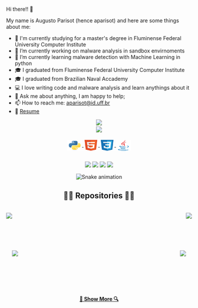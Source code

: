 Hi there!! 👋

My name is Augusto Parisot (hence aparisot) and here are some things about me:

- 🔬 I'm currently studying for a master's degree in Fluminense Federal University Computer Institute
- 🔭 I’m currently working on malware analysis in sandbox envirnoments
- 🌱 I’m currently learning malware detection with Machine Learning in python
- 🎓 I graduated from Fluminense Federal University Computer Institute
- 🎓 I graduated from Brazilian Naval Accademy
- 💻 I love  writing code and malware analysis and learn anythings about it 
- 💬 Ask me about anything, I am happy to help;
- 📫 How to reach me: aparisot@id.uff.br
- 📝 <a href="http://lattes.cnpq.br/3689498761565289" target="_blank">Resume</a><br>
  
  
<div align="center">
  <a href="https://github.com/aparisot84">
  <img height="180em" src="https://github-readme-stats.vercel.app/api?username=aparisot84&show_icons=true&theme=nightowl&include_all_commits=true&count_private=true"/>
  <br>
  <img height="180em" src="https://github-readme-stats.vercel.app/api/top-langs/?username=aparisot84&layout=compact&langs_count=7&theme=nightowl"/>
</div>

</div >
<div style="display: inline_block" align="center"><br>
  <img align="center" alt="Python" height="30" width="40" src="https://raw.githubusercontent.com/devicons/devicon/master/icons/python/python-original.svg">
  <img align="center" alt="HTML" height="30" width="40" src="https://raw.githubusercontent.com/devicons/devicon/master/icons/html5/html5-original.svg">
  <img align="center" alt="CSS" height="30" width="40" src="https://raw.githubusercontent.com/devicons/devicon/master/icons/css3/css3-original.svg"> 
  <img align="center" alt="CSS" height="30" width="40" src="https://raw.githubusercontent.com/devicons/devicon/master/icons/java/java-original.svg">
</div>

##

<div align="center">
  <a href="https://instagram.com/augustoparisot" target="_blank"><img src="https://img.shields.io/badge/-Instagram-%23E4405F?style=for-the-badge&logo=instagram&logoColor=white" target="_blank"></a> 
  <a href = "mailto:aparisot@id.uff.br"><img src="https://img.shields.io/badge/-Gmail-%23333?style=for-the-badge&logo=gmail&logoColor=white" target="_blank"></a>
  <a href="https://www.linkedin.com/in/aparisot" target="_blank"><img src="https://img.shields.io/badge/-LinkedIn-%230077B5?style=for-the-badge&logo=linkedin&logoColor=white" target="_blank"></a>
  <a href="https://www.facebook.com/augusto.parisot" target="_blank"><img src="https://img.shields.io/badge/Facebook-1877F2?style=for-the-badge&logo=facebook&logoColor=white" target="_blank"></a>   
 
  ![Snake animation](https://github.com/aparisot84/aparisot84/blob/output/github-contribution-grid-snake.svg)
 
</div>


<h2 align="center">👨‍💻 Repositories 👨‍💻</h2>
<br>
<div width="100%" align="center">
  <a align="left" href="https://github.com/aparisot84/Sandbox-Ransomware-Analysis-Dataset" title="Montagem de Dataset para Detecção de Ataques de Ransomware: Desafios e Soluções">
    <img align="left" height="130" src="https://github-readme-stats.vercel.app/api/pin/?username=aparisot84&repo=Sandbox-Ransomware-Analysis-Dataset&theme=nightowl&border_color=61dafb&border_radius=10"></a>
  <a align="right" href="https://github.com/aparisot84/Letras-e-Numeros" title="Letras e Números">
    <img align="right" height="130" src="https://github-readme-stats.vercel.app/api/pin/?username=aparisot84&repo=Letras-e-Numeros&theme=nightowl&border_color=61dafb&border_radius=10"></a>
</div>
<br/><br/><br/><br/><br/><br/>
<div width="100%" align="center">
  <a align="left" href="https://github.com/aparisot84/Hangman" title="Hangman">
    <img align="left" height="130" src="https://github-readme-stats.vercel.app/api/pin/?username=aparisot84&repo=Hangman&theme=nightowl&border_color=61dafb&border_radius=10"></a>
  <a align="right" href="https://github.com/aparisot84/guia-de-sobrevivencia-mestrado-e-doutorado-ic-uff-br" title="Guia de sobrevivência Pós Graduação IC UFF">
    <img align="right" height="130" src="https://github-readme-stats.vercel.app/api/pin/?username=aparisot84&repo=guia-de-sobrevivencia-mestrado-e-doutorado-ic-uff-br&theme=nightowl&border_color=61dafb&border_radius=10"></a>
</div>
<br/><br/><br/><br/><br/><br/>

<h4 align="center">
  <a href="https://github.com/aparisot84?tab=repositories" title="Show Repositories">🔎 Show More 🔍</a>
</h4>











